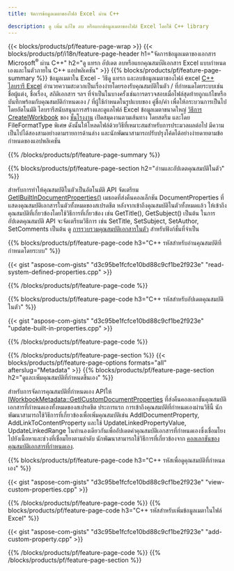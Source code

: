 ```yaml
---
title: จัดการข้อมูลเมตาของไฟล์ Excel ผ่าน C++

description: ดู เพิ่ม แก้ไข ลบ หรือแยกข้อมูลเมตาของไฟล์ Excel โดยใช้ C++ library
---
```

{{< blocks/products/pf/feature-page-wrap >}}
{{< blocks/products/pf/i18n/feature-page-header h1="จัดการข้อมูลเมตาของเอกสาร Microsoft<sup>&reg;</sup> ผ่าน C++" h2="ดู แทรก อัปเดต ลบหรือแยกคุณสมบัติเอกสาร Excel แบบกำหนดเองและในตัวภายใน C++ แอปพลิเคชัน" >}}
{{% blocks/products/pf/feature-page-summary %}}
ข้อมูลเมตาใน Excel - วิธีดู แทรก และลบข้อมูลเมตาของไฟล์ excel [C++ ไลบรารี Excel](/cells/cpp/) อำนวยความสะดวกเป็นเรื่องง่ายโดยรองรับคุณสมบัติในตัว / ที่กำหนดโดยระบบเช่นชื่อผู้แต่ง, ชื่อเรื่อง, สถิติเอกสาร ฯลฯ ที่จำเป็นในบางครั้งเช่นการตรวจสอบเมื่อไฟล์สุดท้ายถูกแก้ไขหรือบันทึกพร้อมกับคุณสมบัติกำหนดเอง / ที่ผู้ใช้กำหนดในรูปแบบของ คู่ชื่อ/ค่า เพื่อให้กระบวนการเป็นไปโดยอัตโนมัติ ไลบรารีสนับสนุนการสร้างและดูแลไฟล์ Excel ข้อมูลเมตาขนาดใหญ่ [วิธีการ CreateIWorkbook](https://reference.aspose.com/cells/cpp/class/aspose.cells.factory#a93f7282b976d2a001d44198dedaceee8) ของ [ชั้นโรงงาน](https://reference.aspose.com/cells/cpp/class/aspose.cells.factory) เปิดสมุดงานตามเส้นทาง โดยสตรีม และโดย FileFormatType พิเศษ ดังนั้นให้โหลดไฟล์ด้วยวิธีที่เหมาะสมสำหรับการประมวลผลต่อไป มีความเป็นไปได้สองสามอย่างตามรายการด้านล่าง และนักพัฒนาสามารถปรับปรุงโค้ดได้อย่างง่ายดายตามข้อกำหนดของแอปพลิเคชัน 
 
{{% /blocks/products/pf/feature-page-summary %}}

{{% blocks/products/pf/feature-page-section h2="อ่านและอัปเดตคุณสมบัติในตัว" %}}

สำหรับการทำให้คุณสมบัติในตัวเป็นอัตโนมัติ API จัดเตรียม [GetIBuiltInDocumentProperties()](https://reference.aspose.com/cells/cpp/class/aspose.cells.metadata.i_workbook_metadata) เมธอดที่ส่งคืนคอลเล็กชัน DocumentProperties ที่แสดงคุณสมบัติเอกสารในตัวทั้งหมดของสเปรดชีต หลังจากเข้าถึงคุณสมบัติในตัวทั้งหมดแล้ว ให้เข้าถึงคุณสมบัติที่เกี่ยวข้องโดยใช้วิธีการที่เกี่ยวข้อง เช่น GetTitle(), GetSubject() เป็นต้น ในการอัปเดตคุณสมบัติ API จะจัดเตรียมวิธีการ เช่น SetTitle, SetSubject, SetAuthor, SetComments เป็นต้น ดู [การรวบรวมคุณสมบัติเอกสารในตัว](https://reference.aspose.com/cells/cpp/class/aspose.cells.properties.i_built_in_document_property_collection) สำหรับฟังก์ชั่นที่จำเป็น

{{% blocks/products/pf/feature-page-code h3="C++ รหัสสำหรับอ่านคุณสมบัติที่กำหนดโดยระบบ" %}}

{{< gist "aspose-com-gists" "d3c95be1fcfce10bd88c9cf1be2f923e" "read-system-defined-properties.cpp" >}}

{{% /blocks/products/pf/feature-page-code %}}

{{% blocks/products/pf/feature-page-code h3="C++ รหัสสำหรับอัปเดตคุณสมบัติในตัว" %}}

{{< gist "aspose-com-gists" "d3c95be1fcfce10bd88c9cf1be2f923e" "update-built-in-properties.cpp" >}}

{{% /blocks/products/pf/feature-page-code %}}


{{% /blocks/products/pf/feature-page-section %}}
{{< blocks/products/pf/feature-page-options formats="all" afterslug="Metadata" >}}
{{% blocks/products/pf/feature-page-section h2="ดูและเพิ่มคุณสมบัติที่กำหนดขึ้นเอง" %}}

สำหรับการจัดการคุณสมบัติที่กำหนดเอง APIให้ [IWorkbookMetadata::GetICustomDocumentProperties](https://reference.aspose.com/cells/cpp/class/aspose.cells.metadata.i_workbook_metadata#a69f0226813ce18c03ebc13b8ca691e79) ที่ส่งคืนคอลเลกชันคุณสมบัติเอกสารที่กำหนดเองทั้งหมดของสเปรดชีต ประการแรก การเข้าถึงคุณสมบัติที่กำหนดเองผ่านวิธีนี้ นักพัฒนาสามารถใช้วิธีการที่เกี่ยวข้องเพื่อเพิ่มคุณสมบัติเช่น AddIDocumentProperty, AddLinkToContentProperty และใช้ UpdateLinkedPropertyValue, UpdateLinkedRange ในทำนองเดียวกันเพื่ออัปเดตค่าคุณสมบัติเอกสารที่กำหนดเองซึ่งเชื่อมโยงไปยังเนื้อหาและช่วงที่เชื่อมโยงตามลำดับ นักพัฒนาสามารถใช้วิธีการที่เกี่ยวข้องจาก [คอลเลกชันของคุณสมบัติเอกสารที่กำหนดเอง](https://reference.aspose.com/cells/cpp/class/aspose.cells.properties.i_custom_document_property_collection).

{{% blocks/products/pf/feature-page-code h3="C++ รหัสเพื่อดูคุณสมบัติที่กำหนดเอง" %}}

{{< gist "aspose-com-gists" "d3c95be1fcfce10bd88c9cf1be2f923e" "view-custom-properties.cpp" >}}

{{% /blocks/products/pf/feature-page-code %}}
{{% blocks/products/pf/feature-page-code h3="C++ รหัสสำหรับเพิ่มข้อมูลเมตาในไฟล์ Excel" %}}

{{< gist "aspose-com-gists" "d3c95be1fcfce10bd88c9cf1be2f923e" "add-custom-property.cpp" >}}

{{% /blocks/products/pf/feature-page-code %}}
{{% /blocks/products/pf/feature-page-section %}}
